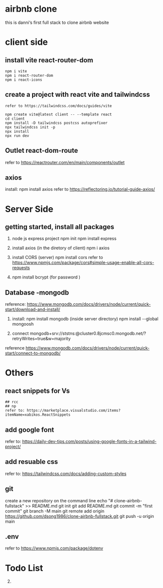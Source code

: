 # airbnb clone
 this is danni‘s first full stack to clone airbnb website 

# client side
## install vite  react-router-dom 
    npm i vite
    npm i react-router-dom
    npm i react-icons

## create a project with react vite and tailwindcss
    refer to https://tailwindcss.com/docs/guides/vite

    npm create vite@latest client -- --template react
    cd client
    npm install -D tailwindcss postcss autoprefixer
    npx tailwindcss init -p
    npx install
    npx run dev
  
## Outlet  react-dom-route
refer to https://reactrouter.com/en/main/components/outlet

## axios 
 install: npm install axios
 refer to  https://reflectoring.io/tutorial-guide-axios/





# Server Side
## getting started, install all packages
1. node js express project
npm init
npm install express

2. install axios (in the diretory of client)
npm i axios

3. install CORS (server)
npm install cors
refer to https://www.npmjs.com/package/cors#simple-usage-enable-all-cors-requests

4. npm install bcrypt (for password )


## Database   -mongodb
reference: https://www.mongodb.com/docs/drivers/node/current/quick-start/download-and-install/
1. install: npm install mongodb (inside server directory)
 npm install --global mongoosh

2. connect
mongodb+srv://ststns:<password>@cluster0.8jcmsc0.mongodb.net/?retryWrites=true&w=majority

reference https://www.mongodb.com/docs/drivers/node/current/quick-start/connect-to-mongodb/






# Others
## react snippets for Vs
    ## rcc
    ## np
    refer to: https://marketplace.visualstudio.com/items?itemName=xabikos.ReactSnippets

## add google font 
refer to: https://daily-dev-tips.com/posts/using-google-fonts-in-a-tailwind-project/

## add resuable css 
refer to: https://tailwindcss.com/docs/adding-custom-styles

## git
create a new repository on the command line
echo "# clone-airbnb-fullstack" >> README.md
git init
git add README.md
git commit -m "first commit"
git branch -M main
git remote add origin https://github.com/dsong1986/clone-airbnb-fullstack.git
git push -u origin main

## .env
refer to  https://www.npmjs.com/package/dotenv


# Todo List

 
 2. 